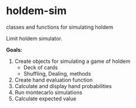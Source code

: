 # holdem-sim
classes and functions for simulating holdem

Limit holdem simulator.

__Goals:__
1. Create objects for simulating a game of holdem
   * Deck of cards
   * Shuffling, Dealing, methods
2. Create hand evaluation function
3. Calculate and display hand probabilities
4. Run montecarlo simulations
5. Calculate expected value
